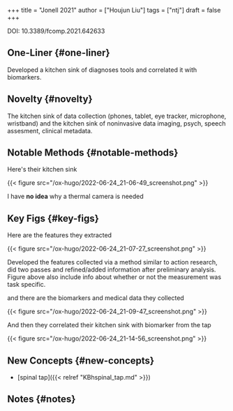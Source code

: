 +++
title = "Jonell 2021"
author = ["Houjun Liu"]
tags = ["ntj"]
draft = false
+++

DOI: 10.3389/fcomp.2021.642633


## One-Liner {#one-liner}

Developed a kitchen sink of diagnoses tools and correlated it with biomarkers.


## Novelty {#novelty}

The kitchen sink of data collection (phones, tablet, eye tracker, microphone, wristband) and the kitchen sink of noninvasive data imaging, psych, speech assesment, clinical metadata.


## Notable Methods {#notable-methods}

Here's their kitchen sink

{{< figure src="/ox-hugo/2022-06-24_21-06-49_screenshot.png" >}}

I have ****no idea**** why a thermal camera is needed


## Key Figs {#key-figs}

Here are the features they extracted

{{< figure src="/ox-hugo/2022-06-24_21-07-27_screenshot.png" >}}

Developed the features collected via a method similar to action research, did two passes and refined/added information after preliminary analysis. Figure above also include info about whether or not the measurement was task specific.

and there are the biomarkers and medical data they collected

{{< figure src="/ox-hugo/2022-06-24_21-09-47_screenshot.png" >}}

And then they correlated their kitchen sink with biomarker from the tap

{{< figure src="/ox-hugo/2022-06-24_21-14-56_screenshot.png" >}}


## New Concepts {#new-concepts}

-   [spinal tap]({{< relref "KBhspinal_tap.md" >}})


## Notes {#notes}